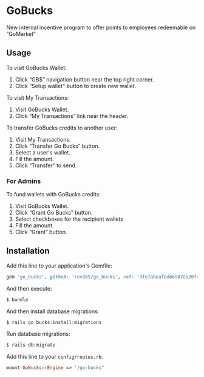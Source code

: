 # GoBucks
New internal incentive program to offer points to employees redeemable on “GoMarket”

## Usage

To visit GoBucks Wallet:
1. Click “GB$” navigation button near the top right corner.
2. Click “Setup wallet" button to create new wallet.

To visit My Transactions:
1. Visit GoBucks Wallet.
2. Click “My Transactions” link near the header.

To transfer GoBucks credits to another user:
1. Visit My Transactions.
2. Click “Transfer Go Bucks” button.
3. Select a user's wallet.
4. Fill the amount.
5. Click “Transfer” to send.

### For Admins

To fund wallets with GoBucks credits:
1. Visit GoBucks Wallet.
2. Click “Grant Go Bucks” button.
3. Select checkboxes for the recipient wallets
4. Fill the amount.
5. Click “Grant” button.

## Installation
Add this line to your application's Gemfile:
```ruby
gem 'go_bucks', github: 'rev365/go_bucks', ref: '9fe7abeafbdb6987ea20f4fc685ac6f0d9546fb3'
```

And then execute:
```bash
$ bundle
```

And then install database migrations:
```bash
$ rails go_bucks:install:migrations
```

Run database migrations:
```bash
$ rails db:migrate
```

Add this line to your `config/routes.rb`:
```ruby
mount GoBucks::Engine => "/go-bucks"
```
